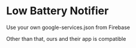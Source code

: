 # Low Battery Notifier

Use your own google-services.json from Firebase

Other than that, ours and their app is compatible